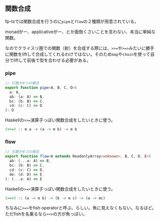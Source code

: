 <!--
title: fp-ts 関数合成の基盤
tags:  TypeScript,関数型プログラミング
id:    d3c8f2234ea428e4563a
-->
## 関数合成

fp-tsでは関数合成を行うのに`pipe`と`flow`の２種類が用意されている。

monadがー、applicativeがー、とか面倒くさいことを言わない、本当に単純な関数。

なのでクライスリ圏での関数（射）を合成する際には、`>>=`や`>=>`みたいに勝手に関数をliftして合成してくれるわけではない。そのため`map`や`chain`を使って自分でliftして前後で型を合わせる必要がある。

### pipe

```typescript
// 引数が4つの場合
export function pipe<A, B, C, D>(
  a: A,
  ab: (a: A) => B,
  bc: (b: B) => C,
  cd: (c: C) => D
): D
```

Haskellの`>>=`演算子っぽい関数合成をしたいときに使う。

```haskell
(>>=) :: m a -> (a -> m b) -> m b
```

### flow

```typescript
// 引数が4つの場合
export function flow<A extends ReadonlyArray<unknown>, B, C, D, E>(
  ab: (...a: A) => B,
  bc: (b: B) => C,
  cd: (c: C) => D,
  de: (d: D) => E
): (...a: A) => E
```

Haskellの`>=>`演算子っぽい関数合成をしたいときに使う。

```haskell
(>=>) :: (a -> m b) -> (b -> m c) -> (a -> mc)
```

ちなみに`>=>`をfish operatorと呼ぶ、らしい。魚に見えなくもない。なるほど。ただfishを名乗るなら`><>`の方が魚っぽい。
